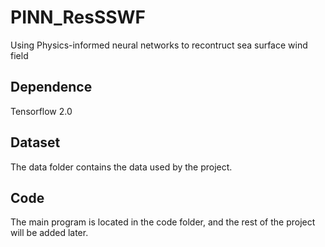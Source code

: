 # PINN_ResSSWF
Using Physics-informed neural networks to recontruct sea surface wind field
## Dependence
Tensorflow 2.0
## Dataset
The data folder contains the data used by the project.
## Code
The main program is located in the code folder, and the rest of the project will be added later.
